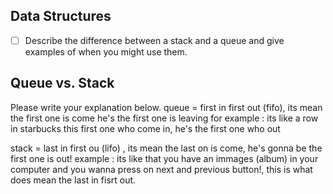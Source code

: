 ## Data Structures
* [ ] Describe the difference between a stack and a queue and give examples of when you might use them.

## Queue vs. Stack
Please write your explanation below.
queue = first in first out (fifo), its mean the first one is come he's the first one is leaving
for example : its like a row in starbucks this first one who come in, he's the first one who out

stack = last in first ou (lifo) , its mean the last on is come, he's gonna be the first one is out!
example : its like  that you have an immages (album) in your computer and you wanna press on next and previous button!, 
this is what does mean the last in fisrt out.